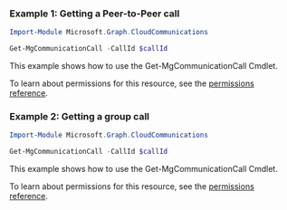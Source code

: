 ### Example 1: Getting a Peer-to-Peer call

```powershellImport-Module Microsoft.Graph.CloudCommunications

Get-MgCommunicationCall -CallId $callId
```
This example shows how to use the Get-MgCommunicationCall Cmdlet.
To learn about permissions for this resource, see the [permissions reference](/graph/permissions-reference).

### Example 2: Getting a group call

```powershellImport-Module Microsoft.Graph.CloudCommunications

Get-MgCommunicationCall -CallId $callId
```
This example shows how to use the Get-MgCommunicationCall Cmdlet.
To learn about permissions for this resource, see the [permissions reference](/graph/permissions-reference).

